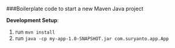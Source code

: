 
###Boilerplate code to start a new Maven Java project

**Development Setup**:
1. run `mvn install` 
2. run `java -cp my-app-1.0-SNAPSHOT.jar com.suryanto.app.App`

